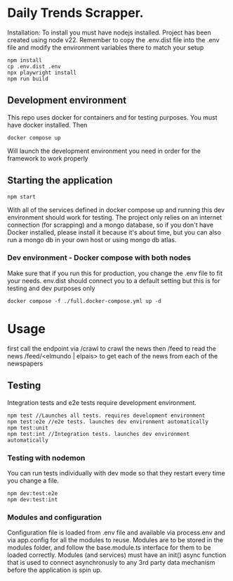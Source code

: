 # Daily Trends Scrapper.
Installation: To install you must have nodejs installed. Project has been created using node v22.
Remember to copy the .env.dist file into the .env file  and modify the environment variables there to match your setup
```
npm install
cp .env.dist .env
npx playwright install 
npm run build
```
## Development environment
This repo uses docker for containers and for testing purposes. You must have docker installed. Then
```
docker compose up
```
Will launch the development environment you need in order for the framework to work properly

## Starting the application
```
npm start
```
With all of the services defined in docker compose up and running this dev environment should work for testing.
The project only relies on an internet connection (for scrapping) and a mongo database, so if you don't have Docker installed, please install it because it's about time, but you can also run a mongo db in your own host or using mongo db atlas.

### Dev environment - Docker compose with both nodes
Make sure that if you run this for production, you change the .env file to fit your needs. env.dist should connect you to a default setting but this is for testing and dev purposes only

```
docker compose -f ./full.docker-compose.yml up -d
```

# Usage
first call the endpoint via /crawl to crawl the news
then /feed to read the news
/feed/<elmundo | elpais> to get each of the news from each of the newspapers

## Testing
Integration tests and e2e tests require development environment.
```
npm test //Launches all tests. requires development environment
npm test:e2e //e2e tests. launches dev environment automatically
npm test:unit
npm test:int //Integration tests. launches dev environment automatically
```

### Testing with nodemon
You can run tests individually with dev mode so that they restart every time you change a file.
```
npm dev:test:e2e 
npm dev:test:int
```

### Modules and configuration
Configuration file is loaded from .env file and available via process.env and via app.config  for all the modules to reuse.
Modules are to be stored in the modules folder, and follow the base.module.ts interface for them to be loaded correctly.
Modules (and services) must have an init() async function that is used to connect asynchronusly to any 3rd party data mechanism before the application is spin up.